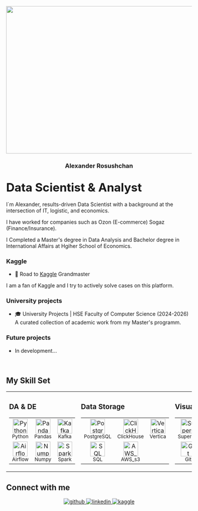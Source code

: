 <div align="center">
<img src="https://i.imgur.com/mESONw2.gif" align="center" height="400" width="800" />
</div>  
  

### <div align="center">Alexander Rosushchan
## <span style="font-size: 1.5em; font-weight: bold;">Data Scientist & Analyst</span>

I`m Alexander, results-driven Data Scientist with a background 
at the intersection of IT, logistic, and economics.

I have worked for companies such as
Ozon (E-commerce) 
Sogaz (Finance/Insurance).

I Completed a Master's degree in Data Analysis
and Bachelor degree in International Affairs at 
Hgiher School of Economics. 
</div>  
  



### Kaggle 
- 🔭 Road to [Kaggle](https://www.kaggle.com/alexanderrrros) Grandmaster  

I am a fan of Kaggle and I try to actively solve cases on this platform. 

### University projects  
- 🎓 University Projects | HSE Faculty of Computer Science (2024-2026)
A curated collection of academic work from my Master's programm.

### Future projects  
- In development...  
  

<br/>  


## My Skill Set  
<table><tr>
    <td valign="top" width="33%">

### DA & DE
<div align="center">
<table>
  <tr>
    <td align="center" width="33%">
      <img src="https://profilinator.rishav.dev/skills-assets/python-original.svg" alt="Python" height="40" />
      <br>
      <sub>Python</sub>
    </td>
    <td align="center" width="33%">
      <img src="https://icon.icepanel.io/Technology/png-shadow-512/Pandas.png" alt="Pandas" height="40" />
      <br>
      <sub>Pandas</sub>
    </td>
    <td align="center" width="33%">
      <img src="https://www.vectorlogo.zone/logos/apache_kafka/apache_kafka-icon.svg" alt="Kafka" height="40" />
      <br>
      <sub>Kafka</sub>
    </td>
  </tr>
  <tr>
    <td align="center" width="33%">
      <img src="https://icon.icepanel.io/Technology/svg/Apache-Airflow.svg" alt="Airflow" height="40" />
      <br>
      <sub>Airflow</sub>
    </td>
    <td align="center" width="33%">
      <img src="https://cdn.worldvectorlogo.com/logos/numpy-1.svg" alt="Numpy" height="40" />
      <br>
      <sub>Numpy</sub>
    </td>
    <td align="center" width="33%">
      <img src="https://cdn.worldvectorlogo.com/logos/apache-spark-5.svg" alt="Spark" height="40" />
      <br>
      <sub>Spark</sub>
    </td>
  </tr>
</table>
</div>

</td>
    <td valign="top" width="33%">

### Data Storage
<div align="center">
<table>
  <tr>
    <td align="center" width="33%">
      <img src="https://profilinator.rishav.dev/skills-assets/postgresql-original-wordmark.svg" alt="PostgreSQL" height="40" />
      <br>
      <sub>PostgreSQL</sub>
    </td>
    <td align="center" width="33%">
      <img src="https://cdn.worldvectorlogo.com/logos/clickhouse-yellow-badge.svg" alt="ClickHouse" height="40" />
      <br>
      <sub>ClickHouse</sub>
    </td>
    <td align="center" width="33%" valign="bottom">
      <img src="https://logotyp.us/file/vertica.svg" alt="Vertica" height="40" />
      <br>
      <sub>Vertica</sub>
    </td>
  </tr>
  <tr>
    <td align="center" width="33%">
      <img src="https://icon.icepanel.io/Technology/svg/Azure-SQL-Database.svg" alt="SQL" height="40" />
      <br>
      <sub>SQL</sub>
    </td>
    <td align="center" width="33%">
      <img src="https://cdn.worldvectorlogo.com/logos/aws-2.svg" alt="AWS_s3" height="40" />
      <br>
      <sub>AWS_s3</sub>
    </td>
  </tr>
  </tr>
  
</table>
</div>

</td>
    <td valign="top" width="33%">

### Visualization & Tools
<div align="center">
<table>
  <tr>
    <td align="center" width="33%">
      <img src="https://cdn.prod.website-files.com/625447c67b621ab49bb7e3e5/65d59a1202406b23ac7621b9_superset-logo.svg" alt="Superset" height="40" />
      <br>
      <sub>Superset</sub>
    </td>
    <td align="center" width="33%">
      <img src="https://cdn.worldvectorlogo.com/logos/power-bi.svg" alt="Power BI" height="40" />
      <br>
      <sub>Power_BI</sub>
    </td>
    <td align="center" width="33%">
      <img src="https://www.vectorlogo.zone/logos/grafana/grafana-icon.svg" alt="Grafana" height="40" />
      <br>
      <sub>Grafana</sub>
    </td>
  </tr>
  <tr>
    <td align="center" width="33%">
      <img src="https://profilinator.rishav.dev/skills-assets/git-scm-icon.svg" alt="Git" height="40" />
      <br>
      <sub>Git</sub>
    </td>
    <td align="center" width="33%">
      <img src="https://cdn.worldvectorlogo.com/logos/excel-4.svg" alt="Excel" height="40" />
      <br>
      <sub>Excel</sub>
    </td>
    <td align="center" width="33%">
      <img src="https://camo.githubusercontent.com/8ddd7494a3ede9c280431b4d3ab2df479446f829d23ae192d3efa63400c0d85f/68747470733a2f2f617661746172732e6d64732e79616e6465782e6e65742f693f69643d35363436613838626337356635333037323665663964313362313935336138655f6c2d31303431343538322d696d616765732d7468756d6273266e3d3133" alt="DataLens" height="40" />
      <br>
      <sub>DataLens</sub>
    </td>
  </tr>
</table>
</div>

</td>
</tr></table>


## Connect with me  
<div align="center">
<a href="https://github.com/https://github.com/AlexRos06" target="_blank">
<img src=https://img.shields.io/badge/github-%2324292e.svg?&style=for-the-badge&logo=github&logoColor=white alt=github style="margin-bottom: 5px;" />
</a>
<a href="https://linkedin.com/in/https://www.linkedin.com/in/arosushchan" target="_blank">
<img src=https://img.shields.io/badge/linkedin-%231E77B5.svg?&style=for-the-badge&logo=linkedin&logoColor=white alt=linkedin style="margin-bottom: 5px;" />
</a>
<a href="https://www.kaggle.com/https://www.kaggle.com/alexanderrrros" target="_blank">
<img src=https://img.shields.io/badge/kaggle-%2344BAE8.svg?&style=for-the-badge&logo=kaggle&logoColor=white alt=kaggle style="margin-bottom: 5px;" />
</a>  
</div>  


<br/>  
